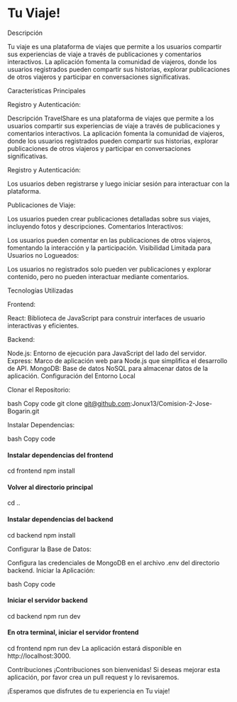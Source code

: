
# Tu Viaje! 



Descripción

Tu viaje es una plataforma de viajes que permite a los usuarios compartir sus experiencias de viaje a través de publicaciones y comentarios interactivos. La aplicación fomenta la comunidad de viajeros, donde los usuarios registrados pueden compartir sus historias, explorar publicaciones de otros viajeros y participar en conversaciones significativas.

Características Principales

Registro y Autenticación:

Descripción
TravelShare es una plataforma de viajes que permite a los usuarios compartir sus experiencias de viaje a través de publicaciones y comentarios interactivos. La aplicación fomenta la comunidad de viajeros, donde los usuarios registrados pueden compartir sus historias, explorar publicaciones de otros viajeros y participar en conversaciones significativas.


Registro y Autenticación:

Los usuarios deben registrarse y luego iniciar sesión para interactuar con la plataforma.

Publicaciones de Viaje:

Los usuarios pueden crear publicaciones detalladas sobre sus viajes, incluyendo fotos y descripciones.
Comentarios Interactivos:

Los usuarios pueden comentar en las publicaciones de otros viajeros, fomentando la interacción y la participación.
Visibilidad Limitada para Usuarios no Logueados:

Los usuarios no registrados solo pueden ver publicaciones y explorar contenido, pero no pueden interactuar mediante comentarios.

Tecnologías Utilizadas

Frontend:

React: Biblioteca de JavaScript para construir interfaces de usuario interactivas y eficientes.

Backend:

Node.js: Entorno de ejecución para JavaScript del lado del servidor.
Express: Marco de aplicación web para Node.js que simplifica el desarrollo de API.
MongoDB: Base de datos NoSQL para almacenar datos de la aplicación.
Configuración del Entorno Local

Clonar el Repositorio:

bash
Copy code
git clone git@github.com:Jonux13/Comision-2-Jose-Bogarin.git

Instalar Dependencias:

bash
Copy code
#### Instalar dependencias del frontend
cd frontend
npm install

#### Volver al directorio principal
cd ..

#### Instalar dependencias del backend
cd backend
npm install

Configurar la Base de Datos:

Configura las credenciales de MongoDB en el archivo .env del directorio backend.
Iniciar la Aplicación:

bash
Copy code
#### Iniciar el servidor backend
cd backend
npm run dev

#### En otra terminal, iniciar el servidor frontend
cd frontend
npm run dev
La aplicación estará disponible en http://localhost:3000.

Contribuciones
¡Contribuciones son bienvenidas! Si deseas mejorar esta aplicación, por favor crea un pull request y lo revisaremos.


¡Esperamos que disfrutes de tu experiencia en Tu viaje!

